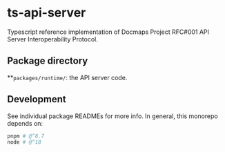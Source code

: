 # ts-api-server

Typescript reference implementation of Docmaps Project RFC#001 API Server Interoperability Protocol.

## Package directory

**`packages/runtime/`: the API server code.

## Development

See individual package READMEs for more info. In general, this monorepo depends on:

```bash
pnpm # @^8.7
node # @^18
```
